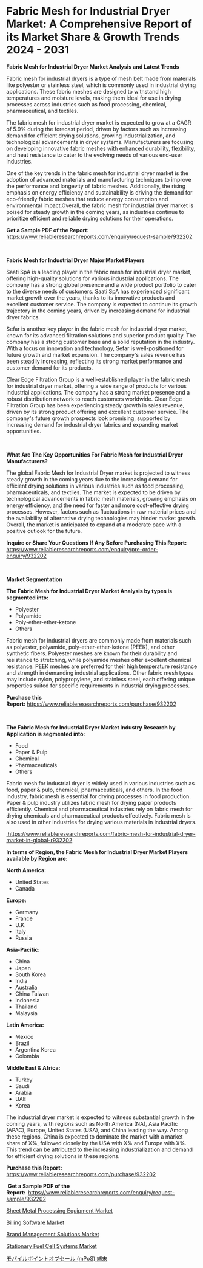 <p><h1>Fabric Mesh for Industrial Dryer Market: A Comprehensive Report of its Market Share & Growth Trends 2024 - 2031</h1></p><p><strong>Fabric Mesh for Industrial Dryer Market Analysis and Latest Trends</strong></p>
<p><p>Fabric mesh for industrial dryers is a type of mesh belt made from materials like polyester or stainless steel, which is commonly used in industrial drying applications. These fabric meshes are designed to withstand high temperatures and moisture levels, making them ideal for use in drying processes across industries such as food processing, chemical, pharmaceutical, and textiles.</p><p>The fabric mesh for industrial dryer market is expected to grow at a CAGR of 5.9% during the forecast period, driven by factors such as increasing demand for efficient drying solutions, growing industrialization, and technological advancements in dryer systems. Manufacturers are focusing on developing innovative fabric meshes with enhanced durability, flexibility, and heat resistance to cater to the evolving needs of various end-user industries.</p><p>One of the key trends in the fabric mesh for industrial dryer market is the adoption of advanced materials and manufacturing techniques to improve the performance and longevity of fabric meshes. Additionally, the rising emphasis on energy efficiency and sustainability is driving the demand for eco-friendly fabric meshes that reduce energy consumption and environmental impact.Overall, the fabric mesh for industrial dryer market is poised for steady growth in the coming years, as industries continue to prioritize efficient and reliable drying solutions for their operations.</p></p>
<p><strong>Get a Sample PDF of the Report:&nbsp;</strong> <a href="https://www.reliableresearchreports.com/enquiry/request-sample/932202">https://www.reliableresearchreports.com/enquiry/request-sample/932202</a></p>
<p>&nbsp;</p>
<p><strong>Fabric Mesh for Industrial Dryer Major Market Players</strong></p>
<p><p>Saati SpA is a leading player in the fabric mesh for industrial dryer market, offering high-quality solutions for various industrial applications. The company has a strong global presence and a wide product portfolio to cater to the diverse needs of customers. Saati SpA has experienced significant market growth over the years, thanks to its innovative products and excellent customer service. The company is expected to continue its growth trajectory in the coming years, driven by increasing demand for industrial dryer fabrics.</p><p>Sefar is another key player in the fabric mesh for industrial dryer market, known for its advanced filtration solutions and superior product quality. The company has a strong customer base and a solid reputation in the industry. With a focus on innovation and technology, Sefar is well-positioned for future growth and market expansion. The company's sales revenue has been steadily increasing, reflecting its strong market performance and customer demand for its products.</p><p>Clear Edge Filtration Group is a well-established player in the fabric mesh for industrial dryer market, offering a wide range of products for various industrial applications. The company has a strong market presence and a robust distribution network to reach customers worldwide. Clear Edge Filtration Group has been experiencing steady growth in sales revenue, driven by its strong product offering and excellent customer service. The company's future growth prospects look promising, supported by increasing demand for industrial dryer fabrics and expanding market opportunities.</p></p>
<p>&nbsp;</p>
<p><strong>What Are The Key Opportunities For Fabric Mesh for Industrial Dryer Manufacturers?</strong></p>
<p><p>The global Fabric Mesh for Industrial Dryer market is projected to witness steady growth in the coming years due to the increasing demand for efficient drying solutions in various industries such as food processing, pharmaceuticals, and textiles. The market is expected to be driven by technological advancements in fabric mesh materials, growing emphasis on energy efficiency, and the need for faster and more cost-effective drying processes. However, factors such as fluctuations in raw material prices and the availability of alternative drying technologies may hinder market growth. Overall, the market is anticipated to expand at a moderate pace with a positive outlook for the future.</p></p>
<p><strong>Inquire or Share Your Questions If Any Before Purchasing This Report:</strong> <a href="https://www.reliableresearchreports.com/enquiry/pre-order-enquiry/932202">https://www.reliableresearchreports.com/enquiry/pre-order-enquiry/932202</a></p>
<p>&nbsp;</p>
<p><strong>Market Segmentation</strong></p>
<p><strong>The Fabric Mesh for Industrial Dryer Market Analysis by types is segmented into:</strong></p>
<p><ul><li>Polyester</li><li>Polyamide</li><li>Poly-ether-ether-ketone</li><li>Others</li></ul></p>
<p><p>Fabric mesh for industrial dryers are commonly made from materials such as polyester, polyamide, poly-ether-ether-ketone (PEEK), and other synthetic fibers. Polyester meshes are known for their durability and resistance to stretching, while polyamide meshes offer excellent chemical resistance. PEEK meshes are preferred for their high temperature resistance and strength in demanding industrial applications. Other fabric mesh types may include nylon, polypropylene, and stainless steel, each offering unique properties suited for specific requirements in industrial drying processes.</p></p>
<p><strong>Purchase this Report:&nbsp;</strong><a href="https://www.reliableresearchreports.com/purchase/932202">https://www.reliableresearchreports.com/purchase/932202</a></p>
<p>&nbsp;</p>
<p><strong>The Fabric Mesh for Industrial Dryer Market Industry Research by Application is segmented into:</strong></p>
<p><ul><li>Food</li><li>Paper & Pulp</li><li>Chemical</li><li>Pharmaceuticals</li><li>Others</li></ul></p>
<p><p>Fabric mesh for industrial dryer is widely used in various industries such as food, paper & pulp, chemical, pharmaceuticals, and others. In the food industry, fabric mesh is essential for drying processes in food production. Paper & pulp industry utilizes fabric mesh for drying paper products efficiently. Chemical and pharmaceutical industries rely on fabric mesh for drying chemicals and pharmaceutical products effectively. Fabric mesh is also used in other industries for drying various materials in industrial dryers.</p></p>
<p><a href="https://www.reliableresearchreports.com/fabric-mesh-for-industrial-dryer-market-in-global-r932202">&nbsp;https://www.reliableresearchreports.com/fabric-mesh-for-industrial-dryer-market-in-global-r932202</a></p>
<p><strong>In terms of Region, the Fabric Mesh for Industrial Dryer Market Players available by Region are:</strong></p>
<p>
    <p> <strong> North America: </strong>
        <ul>
            <li>United States</li>
            <li>Canada</li>
        </ul>
        </p> 
    <p> <strong> Europe: </strong>
        <ul>
            <li>Germany</li>
            <li>France</li>
            <li>U.K.</li>
            <li>Italy</li>
            <li>Russia</li>
        </ul>
        </p> 
    <p> <strong> Asia-Pacific: </strong>
        <ul>
            <li>China</li>
            <li>Japan</li>
            <li>South Korea</li>
            <li>India</li>
            <li>Australia</li>
            <li>China Taiwan</li>
            <li>Indonesia</li>
            <li>Thailand</li>
            <li>Malaysia</li>
        </ul>
        </p> 
    <p> <strong> Latin America: </strong>
        <ul>
            <li>Mexico</li>
            <li>Brazil</li>
            <li>Argentina Korea</li>
            <li>Colombia</li>
        </ul>
        </p> 
    <p> <strong> Middle East & Africa: </strong>
        <ul>
            <li>Turkey</li>
            <li>Saudi</li>
            <li>Arabia</li>
            <li>UAE</li>
            <li>Korea</li>
        </ul>
    </p>
    </p>
<p><p>The industrial dryer market is expected to witness substantial growth in the coming years, with regions such as North America (NA), Asia Pacific (APAC), Europe, United States (USA), and China leading the way. Among these regions, China is expected to dominate the market with a market share of X%, followed closely by the USA with X% and Europe with X%. This trend can be attributed to the increasing industrialization and demand for efficient drying solutions in these regions.</p></p>
<p><strong>Purchase this Report: </strong><a href="https://www.reliableresearchreports.com/purchase/932202">https://www.reliableresearchreports.com/purchase/932202</a></p>
<p>&nbsp;<strong>Get a Sample PDF of the Report:&nbsp;&nbsp;</strong><a href="https://www.reliableresearchreports.com/enquiry/request-sample/932202">https://www.reliableresearchreports.com/enquiry/request-sample/932202</a></p>
<p><strong></strong></p>
<p><p><a href="https://github.com/AKSHATREPORTPRIME/Market-Research-Report-List-6/blob/main/sheet-metal-processing-equipment-market.md">Sheet Metal Processing Equipment Market</a></p><p><a href="https://medium.com/@max.hudson54565/global-billing-software-market-sector-2024-2031-market-metrics-and-market-strategic-insights-79ef348815b8">Billing Software Market</a></p><p><a href="https://medium.com/@alan.buckland656/brand-management-solutions-industry-sector-market-dynamics-and-future-scenarios-2024-2031-d1dad59445f6">Brand Management Solutions Market</a></p><p><a href="https://github.com/indrystar/Market-Research-Report-List-4/blob/main/stationary-fuel-cell-systems-market.md">Stationary Fuel Cell Systems Market</a></p><p><a href="https://medium.com/@georgeannauce/%E7%A7%BB%E5%8B%95%E5%BC%8F%E3%83%9D%E3%82%A4%E3%83%B3%E3%83%88%E3%82%AA%E3%83%96%E3%82%BB%E3%83%BC%E3%83%AB-mpos-%E7%AB%AF%E6%9C%AB%E5%B8%82%E5%A0%B4%E3%81%AE%E8%A6%8F%E6%A8%A1-%E3%82%B7%E3%82%A7%E3%82%A2-%E3%81%8A%E3%82%88%E3%81%B3%E3%83%88%E3%83%AC%E3%83%B3%E3%83%89%E5%88%86%E6%9E%90%E3%83%AC%E3%83%9D%E3%83%BC%E3%83%88-%E8%A3%BD%E5%93%81-%E9%9D%9E%E3%82%B9%E3%83%9E%E3%83%BC%E3%83%88pos-%E3%82%B9%E3%83%9E%E3%83%BC%E3%83%88pos-%E5%88%A5-%E3%82%BB%E3%82%B0%E3%83%A1%E3%83%B3%E3%83%88%E4%BA%88%E6%B8%AC-2024%E5%B9%B4%E3%81%8B%E3%82%892031%E5%B9%B4%E3%81%BE%E3%81%A7-5d0c8b199afd">モバイルポイントオブセール (mPoS) 端末</a></p></p>